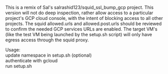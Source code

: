 This is a remix of Sal's  salrashid123/squid_ssl_bump_gcp project. This version will not do deep inspection, rather allow access to a particular project's GCP cloud console, with the intent of blocking access to all other projects. 
The squid allowed.urls and allowed.post.urls should be reviewed to confirm the needed GCP services URLs are enabled.
The target VM's (like the test VM being launched by the setup.sh script) will only have egress access through the squid proxy. 

Usage:
<br>update namespace in setup.sh (optional)
<br>authenticate with gcloud
<br>run setup.sh
